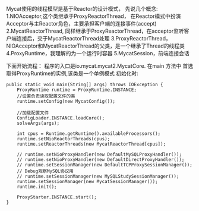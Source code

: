 Mycat使用的线程模型是基于Reactor的设计模式，
先说几个概念:
1.NIOAcceptor,这个类继承于ProxyReactorThread， 在Reactor模式中扮演Acceptor与主Reactor角色，主要承担客户端的连接事件(accept)
2.MycatReactorThread, 同样继承于ProxyReactorThread，在acceptor监听客户端连接后，交于MycatReactorThread处理
3.ProxyReactorThread，NIOAcceptor和MycatReactorThread的父类，是一个继承了Thread的线程类
4.ProxyRuntime，我理解的为一个运行时容器
5.MycatSession，前端连接会话


下面开始流程：
程序的入口是io.mycat.mycat2.MycatCore. 在main 方法中 首选取得ProxyRuntime的实例,该类是一个单例模式
初始化时:

  	public static void main(String[] args) throws IOException {
		ProxyRuntime runtime = ProxyRuntime.INSTANCE;
		//设置负责读取配置文件的类
		runtime.setConfig(new MycatConfig());
		
		//加载配置文件
		ConfigLoader.INSTANCE.loadCore();
		solveArgs(args);

		int cpus = Runtime.getRuntime().availableProcessors();
		runtime.setNioReactorThreads(cpus);
		runtime.setReactorThreads(new MycatReactorThread[cpus]);

		// runtime.setNioProxyHandler(new DefaultMySQLProxyHandler());
		// runtime.setNioProxyHandler(new DefaultDirectProxyHandler());
		// runtime.setSessionManager(new DefaultTCPProxySessionManager());
		// Debug观察MySQL协议用
		// runtime.setSessionManager(new MySQLStudySessionManager());
		runtime.setSessionManager(new MycatSessionManager());
		runtime.init();

		ProxyStarter.INSTANCE.start();
	}

